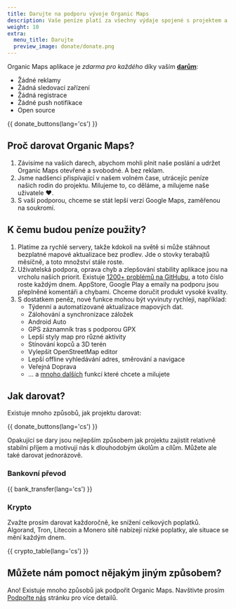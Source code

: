 ```yaml
---
title: Darujte na podporu vývoje Organic Maps
description: Vaše peníze platí za všechny výdaje spojené s projektem a motivují nás k vylepšování Organic Maps.
weight: 10
extra:
  menu_title: Darujte
  preview_image: donate/donate.png
---
```


Organic Maps aplikace je _zdarma pro každého_ díky vaším **[darům][stripe]**:

- Žádné reklamy
- Žádná sledovací zařízení
- Žádná registrace
- Žádné push notifikace
- Open source

{{ donate_buttons(lang='cs') }}

## Proč darovat Organic Maps?

1. Závisíme na vašich darech, abychom mohli plnit naše poslání a udržet Organic Maps otevřené a svobodné.
   A bez reklam.
2. Jsme nadšenci přispívající v našem volném čase, utrácejíc peníze našich rodin do projektu.
   Milujeme to, co děláme, a milujeme naše uživatele ❤️.
3. S vaší podporou, chceme se stát lepší verzí Google Maps, zaměřenou na soukromí.

## K čemu budou peníze použity?

1. Platíme za rychlé servery, takže kdokoli na světě si může stáhnout bezplatné mapové aktualizace bez prodlev.
   Jde o stovky terabajtů měsíčně, a toto množství stále roste.
2. Uživatelská podpora, oprava chyb a zlepšování stability aplikace jsou na vrcholu našich priorit.
   Existuje [1200+ problémů na GitHubu][github issues], a toto číslo roste každým dnem.
   AppStore, Google Play a emaily na podporu jsou přeplněné komentáři a chybami. Chceme doručit produkt vysoké kvality.
3. S dostatkem peněz, nové funkce mohou být vyvinuty rychleji, například:
   - Týdenní a automatizované aktualizace mapových dat.
   - Zálohování a synchronizace záložek
   - Android Auto
   - GPS záznamník tras s podporou GPX
   - Lepší styly map pro různé aktivity
   - Stínování kopců a 3D terén
   - Vylepšit OpenStreetMap editor
   - Lepší offline vyhledávání adres, směrování a navigace
   - Veřejná Doprava
   - … a [mnoho dalších][github issues] funkcí které chcete a milujete

## Jak darovat?

Existuje mnoho způsobů, jak projektu darovat:

{{ donate_buttons(lang='cs') }}

Opakující se dary jsou nejlepším způsobem jak projektu zajistit relativně stabilní příjem a motivují nás k dlouhodobým úkolům a cílům. Můžete ale také darovat jednorázově.

### Bankovní převod

{{ bank_transfer(lang='cs') }}

### Krypto

Zvažte prosím darovat každoročně, ke snížení celkových poplatků. Algorand, Tron,
Litecoin a Monero sítě nabízejí nízké poplatky, ale situace se mění každým dnem.

{{ crypto_table(lang='cs') }}

## Můžete nám pomoct nějakým jiným způsobem?

Ano! Existuje mnoho způsobů jak podpořit Organic Maps. Navštivte prosím
[Podpořte nás](@/support-us/index.md) stránku pro více detailů.

[stripe]: https://donate.organicmaps.app/ "Darujte přes Stripe"
[github issues]: https://github.com/organicmaps/organicmaps/issues "GitHub Problémy"